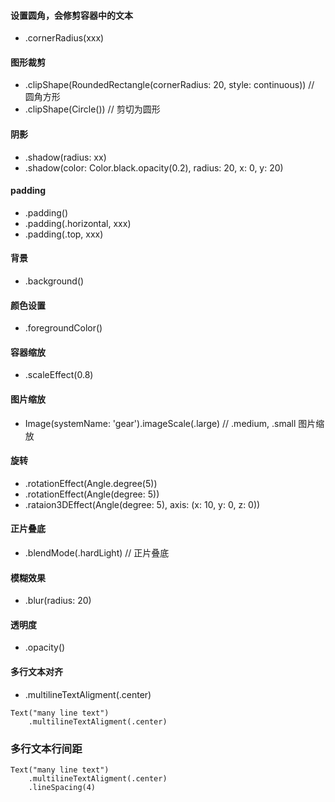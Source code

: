 #### 设置圆角，会修剪容器中的文本
* .cornerRadius(xxx)

#### 图形裁剪
* .clipShape(RoundedRectangle(cornerRadius: 20, style: continuous)) // 圆角方形 
*	.clipShape(Circle())				// 剪切为圆形

#### 阴影
* .shadow(radius: xx)
*	.shadow(color: Color.black.opacity(0.2), radius: 20, x: 0, y: 20)

#### padding
* .padding() 
*	.padding(.horizontal, xxx)
*	.padding(.top, xxx)

#### 背景
* .background()

#### 颜色设置
* .foregroundColor()

#### 容器缩放
* .scaleEffect(0.8)

#### 图片缩放
* Image(systemName: 'gear').imageScale(.large) // .medium, .small  图片缩放

#### 旋转
* .rotationEffect(Angle.degree(5))
* .rotationEffect(Angle(degree: 5))
* .rataion3DEffect(Angle(degree: 5), axis: (x: 10, y: 0, z: 0))

#### 正片叠底
* .blendMode(.hardLight) // 正片叠底

#### 模糊效果 
* .blur(radius: 20) 
	
#### 透明度
* .opacity() 


#### 多行文本对齐
* .multilineTextAligment(.center)
```
Text("many line text")
	.multilineTextAligment(.center)
```

### 多行文本行间距
```
Text("many line text")
	.multilineTextAligment(.center)
	.lineSpacing(4)
```
